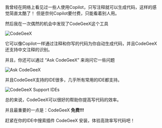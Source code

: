 

我曾经在网络上看见过一些人使用Copilot，只写注释就可以生成代码，这样的感觉简直太酷了！
但是奈何Copilot要付费，只能看着别人用。

然后我在一次偶然的机会中发现了CodeGeeX这个工具

![CodeGeeX](https://z1.ax1x.com/2023/10/04/pPOhtXD.png)

它可以像Copilot一样通过注释和你写的代码为你自动生成代码，并且CodeGeeX还支持中文注释的识别。

并且，你还可以通过 “Ask CodeGeeX” 来询问它一些问题

![Ask CodeGeeX](https://z1.ax1x.com/2023/10/04/pPOhW7j.png)

并且CodeGeeX支持的IDE很多，几乎所有常用的IDE都支持。

![CodeGeeX Support IDEs](https://s2.loli.net/2023/10/04/UT9mjh8JzD36yGf.png)

总的来说，CodeGeeX可以很好的帮助你提高写代码的效率。

并且最重要的一点是：CodeGeeX __免费!!!__

赶紧在你的IDE中搜索插件 CodeGeeX 安装，体验高效率写代码吧！